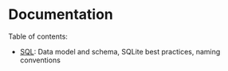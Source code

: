 # Documentation

Table of contents:

- [SQL](sql.md): Data model and schema, SQLite best practices, naming conventions
